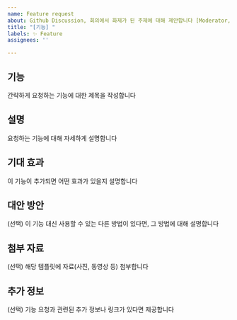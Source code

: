 ```yaml
---
name: Feature request
about: Github Discussion, 회의에서 화제가 된 주제에 대해 제안합니다 [Moderator, Chef]
title: "[기능] "
labels: ✨ Feature
assignees: ''

---
```


## 기능

간략하게 요청하는 기능에 대한 제목을 작성합니다


## 설명

요청하는 기능에 대해 자세하게 설명합니다


## 기대 효과

이 기능이 추가되면 어떤 효과가 있을지 설명합니다


## 대안 방안

(선택) 이 기능 대신 사용할 수 있는 다른 방법이 있다면, 그 방법에 대해 설명합니다


##  첨부 자료

(선택) 해당 템플릿에 자료(사진, 동영상 등) 첨부합니다


## 추가 정보

(선택) 기능 요청과 관련된 추가 정보나 링크가 있다면 제공합니다
